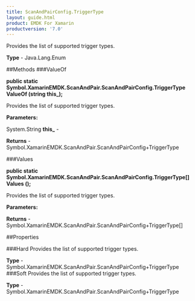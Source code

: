 ```yaml
---
title: ScanAndPairConfig.TriggerType
layout: guide.html
product: EMDK For Xamarin 
productversion: '7.0' 
---
```

Provides the list of supported trigger types.

**Type** - Java.Lang.Enum

##Methods
###ValueOf

**public static Symbol.XamarinEMDK.ScanAndPair.ScanAndPairConfig.TriggerType ValueOf (string this_);**

Provides the list of supported trigger types.

**Parameters:**

System.String **this_**  - 
        

**Returns** - Symbol.XamarinEMDK.ScanAndPair.ScanAndPairConfig+TriggerType

###Values

**public static Symbol.XamarinEMDK.ScanAndPair.ScanAndPairConfig.TriggerType[] Values ();**

Provides the list of supported trigger types.

**Parameters:**

**Returns** - Symbol.XamarinEMDK.ScanAndPair.ScanAndPairConfig+TriggerType[]

##Properties

###Hard
Provides the list of supported trigger types.

**Type** - Symbol.XamarinEMDK.ScanAndPair.ScanAndPairConfig+TriggerType
###Soft
Provides the list of supported trigger types.

**Type** - Symbol.XamarinEMDK.ScanAndPair.ScanAndPairConfig+TriggerType
